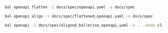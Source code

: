 ```bash
bal openapi flatten -i docs/spec/openapi.yaml -o docs/spec
```

```bash
bal openapi align -i docs/spec/flattened_openapi.yaml -o docs/spec
```

```bash
bal openapi -i docs/spec/aligned_ballerina_openapi.yaml -o . --mode client
```